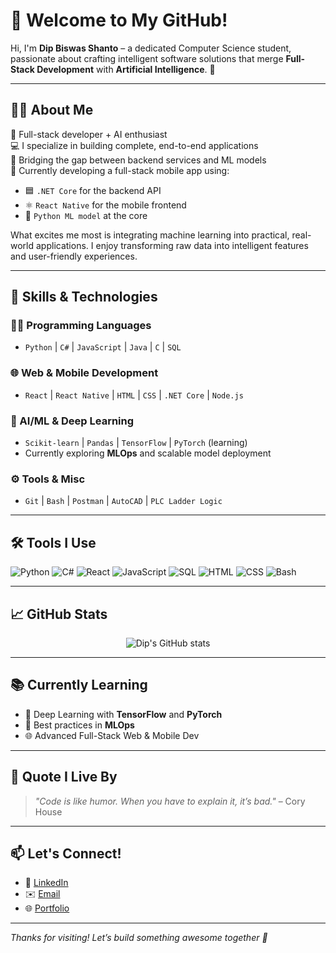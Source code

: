# 👋 Welcome to My GitHub!

Hi, I'm **Dip Biswas Shanto** – a dedicated Computer Science student, passionate about crafting intelligent software solutions that merge **Full-Stack Development** with **Artificial Intelligence**. 🚀

---

## 👨‍💻 About Me

🧠 Full-stack developer + AI enthusiast  
💻 I specialize in building complete, end-to-end applications  
🔁 Bridging the gap between backend services and ML models  
📱 Currently developing a full-stack mobile app using:
- 🟦 `.NET Core` for the backend API  
- ⚛️ `React Native` for the mobile frontend  
- 🐍 `Python ML model` at the core

What excites me most is integrating machine learning into practical, real-world applications. I enjoy transforming raw data into intelligent features and user-friendly experiences.

---

## 🧰 Skills & Technologies

### 👨‍💻 Programming Languages
- `Python` | `C#` | `JavaScript` | `Java` | `C` | `SQL`

### 🌐 Web & Mobile Development
- `React` | `React Native` | `HTML` | `CSS` | `.NET Core` | `Node.js`

### 🧪 AI/ML & Deep Learning
- `Scikit-learn` | `Pandas` | `TensorFlow` | `PyTorch` (learning)  
- Currently exploring **MLOps** and scalable model deployment

### ⚙️ Tools & Misc
- `Git` | `Bash` | `Postman` | `AutoCAD` | `PLC Ladder Logic`

---

## 🛠️ Tools I Use

![Python](https://img.shields.io/badge/Python-3.x-blue?style=flat-square&logo=python&logoColor=white)
![C#](https://img.shields.io/badge/C%23-.NET-blue?style=flat-square&logo=c-sharp&logoColor=white)
![React](https://img.shields.io/badge/React-Native-61DAFB?style=flat-square&logo=react&logoColor=black)
![JavaScript](https://img.shields.io/badge/JavaScript-ES6+-yellow?style=flat-square&logo=javascript&logoColor=black)
![SQL](https://img.shields.io/badge/SQL-Database-green?style=flat-square&logo=postgresql&logoColor=white)
![HTML](https://img.shields.io/badge/HTML5-E34F26?style=flat-square&logo=html5&logoColor=white)
![CSS](https://img.shields.io/badge/CSS3-1572B6?style=flat-square&logo=css3&logoColor=white)
![Bash](https://img.shields.io/badge/Bash-Scripting-grey?style=flat-square&logo=gnu-bash&logoColor=white)

---

## 📈 GitHub Stats

<p align="center">
  <img src="https://github-readme-stats.vercel.app/api?username=dipbiswas2205&show_icons=true&theme=radical" alt="Dip's GitHub stats"/>
</p>

---

## 📚 Currently Learning

- 🤖 Deep Learning with **TensorFlow** and **PyTorch**
- 🔧 Best practices in **MLOps**
- 🌐 Advanced Full-Stack Web & Mobile Dev

---

## 💬 Quote I Live By

> *"Code is like humor. When you have to explain it, it’s bad."* – Cory House

---

## 📫 Let's Connect!

- 💼 [LinkedIn](https://www.linkedin.com/in/your-username)
- ✉️ [Email](mailto:your.email@example.com)
- 🌐 [Portfolio](https://yourwebsite.com)

---

_Thanks for visiting! Let’s build something awesome together 🤝_
